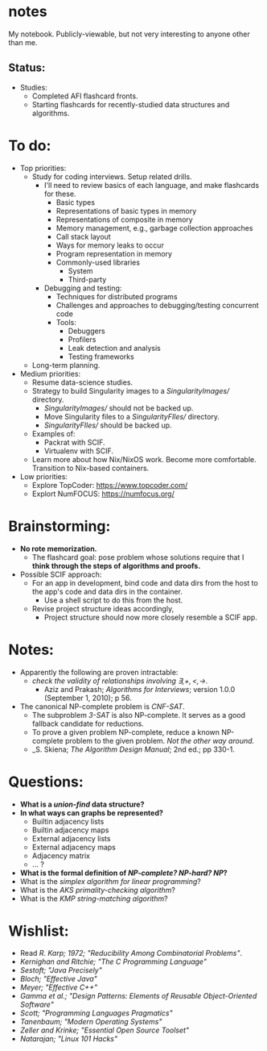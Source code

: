# notes

My notebook. Publicly-viewable, but not very interesting to anyone other than me.

## Status:

- Studies:
  - Completed AFI flashcard fronts.
  - Starting flashcards for recently-studied data structures and algorithms.


# To do:

- Top priorities:
    - Study for coding interviews. Setup related drills.
      - I'll need to review basics of each language, and make flashcards for these.
        - Basic types
        - Representations of basic types in memory
        - Representations of composite in memory
        - Memory management, e.g., garbage collection approaches
        - Call stack layout
        - Ways for memory leaks to occur
        - Program representation in memory
        - Commonly-used libraries
          - System
          - Third-party
      - Debugging and testing:
        - Techniques for distributed programs
        - Challenges and approaches to debugging/testing concurrent code
        - Tools:
          - Debuggers
          - Profilers
          - Leak detection and analysis
          - Testing frameworks
    - Long-term planning.
- Medium priorities:
    - Resume data-science studies.
    - Strategy to build Singularity images to a _SingularityImages/_ directory.
        - _SingularityImages/_ should not be backed up.
        - Move Singularity files to a _SingularityFIles/_ directory.
        - _SingularityFIles/_ should be backed up.
    - Examples of:
        - Packrat with SCIF.
        - Virtualenv with SCIF.
    - Learn more about how Nix/NixOS work. Become more comfortable. Transition to Nix-based containers.
- Low priorities:
  - Explore TopCoder: https://www.topcoder.com/
  - Explort NumFOCUS: https://numfocus.org/


# Brainstorming:

- **No rote memorization.**
  - The flashcard goal: pose problem whose solutions require that I **think through the steps of algorithms and proofs.**
- Possible SCIF approach:
  - For an app in development, bind code and data dirs from the host to the app's code and data dirs in the container.
    - Use a shell script to do this from the host.
  - Revise project structure ideas accordingly,
    - Project structure should now more closely resemble a SCIF app.


# Notes:

- Apparently the following are proven intractable:
  - _check the validity of relationships involving $\exists, +, <, \rightarrow$._
    - Aziz and Prakash; _Algorithms for Interviews_; version 1.0.0 (September 1, 2010); p 56.
- The canonical NP-complete problem is _CNF-SAT_.
  - The subproblem _3-SAT_ is also NP-complete. It serves as a good fallback candidate for reductions.
  - To prove a given problem NP-complete, reduce a known NP-complete problem to the given problem. _Not the other way around._
  - _S. Skiena; _The Algorithm Design Manual_; 2nd ed.; pp 330-1.


# Questions:

- **What is a _union-find_ data structure?**
- **In what ways can graphs be represented?**
  - Builtin adjacency lists
  - Builtin adjacency maps
  - External adjacency lists
  - External adjacency maps
  - Adjacency matrix
  - ... ?
- **What is the formal definition of _NP-complete?_ _NP-hard?_ _NP_?**
- What is the _simplex algorithm for linear programming_?
- What is the _AKS primality-checking algorithm_?
- What is the _KMP string-matching algorithm_?


# Wishlist:

- Read _R. Karp; 1972; "Reducibility Among Combinatorial Problems"_.
- _Kernighan and Ritchie; "The C Programming Language"_
- _Sestoft; "Java Precisely"_
- _Bloch; "Effective Java"_
- _Meyer; "Effective C++"_
- _Gamma et al.; "Design Patterns: Elements of Reusable Object-Oriented Software"_
- _Scott; "Programming Languages Pragmatics"_
- _Tanenbaum; "Modern Operating Systems"_
- _Zeller and Krinke; "Essential Open Source Toolset"_
- _Natarajan; "Linux 101 Hacks"_
